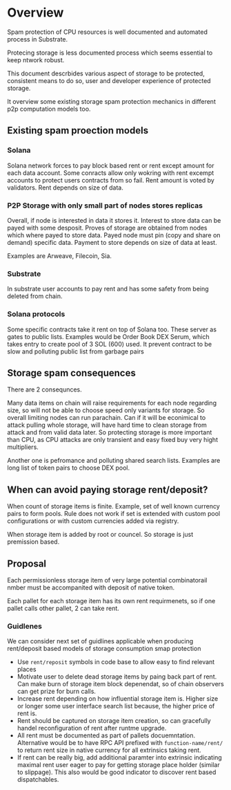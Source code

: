 # Overview

Spam protection of CPU resources is well documented and automated process in Substrate.

Protecing storage is less documented process which seems essential to keep ntwork robust.

This document descrbides various aspect of storage to be protected, consistent means to do so, user and developer experience of protected storage. 

It overview some existing storage spam protection mechanics in different p2p computation models too.

## Existing spam proection models


### Solana

Solana network forces to pay block based rent or rent except amount for each data account. 
Some conracts allow only wokring with rent excempt accounts to protect users contracts from so fail.
Rent amount is voted by validators. Rent depends on size of data.

### P2P Storage with only small part of nodes stores replicas

Overall, if node is interested in data it stores it.
Interest to store data can be payed with some desposit.
Proves of storage are obtained from nodes which where payed to store data. 
Payed node must pin (copy and share on demand) specific data.
Payment to store depends on size of data at least.

Examples are Arweave, Filecoin, Sia.

### Substrate 

In substrate user accounts to pay rent and has some safety from being deleted from chain.

### Solana protocols

Some specific contracts take it rent on top of Solana too. 
These server as gates to public lists. 
Examples would be Order Book DEX Serum, which takes entry to create pool of 3 SOL (600) used.
It prevent contract to be slow and polluting public list from garbage pairs


## Storage spam consequences

There are 2 consequnces.

Many data items on chain will raise requirements for each node regarding size, so will not be able to choose speed only variants for storage.
So overall limiting nodes can run parachain.
Can if it will be econimical to attack pulling whole storage, will have hard time to clean storage from attack and from valid data later.
So protecting storage is more important than CPU, as CPU attacks are only transient and easy fixed buy very hight multipliers.

Another one is pefromance and polluting shared search lists. 
Examples are long list of token pairs to choose DEX pool.

## When can avoid paying storage rent/deposit?

When count of storage items is finite. 
Example, set of well known currency pairs to form pools.
Rule does not work if set is extended with custom pool configurations or with custom currencies added via registry.

When storage item is added by root or councel.
So storage is just premission based.

## Proposal

Each permissionless storage item of very large potential combinatorail nmber must be accompanited with deposit of native token.

Each pallet for each storage item has its own rent requirmenets, so if one pallet calls other pallet, 2 can take rent.

### Guidlenes

We can consider next set of guidlines applicable when producing rent/deposit based models of storage consumption smap protection

- Use `rent/reposit` symbols in code base to allow easy to find relevant places
- Motivate user to delete dead storage items by paing back part of rent. Can make burn of storage item block depenendat, so of chain observers can get prize for burn calls.
- Increase rent depending on how influential storage item is. Higher size or longer some user interface search list because, the higher price of rent is.
- Rent should be captured on storage item creation, so can gracefully handel reconfiguration of rent after runtme upgrade.
- All rent must be documented as part of pallets docuemntation. Alternative would be to have RPC API prefixed with `function-name/rent/` to return rent size in native currency for all extrinsics taking rent.
- If rent can be really big, add additional paramter into extrinsic indicating maximal rent user eager to pay for getting storage place holder (similar to slippage). This also would be good indicator to discover rent based dispatchables.





